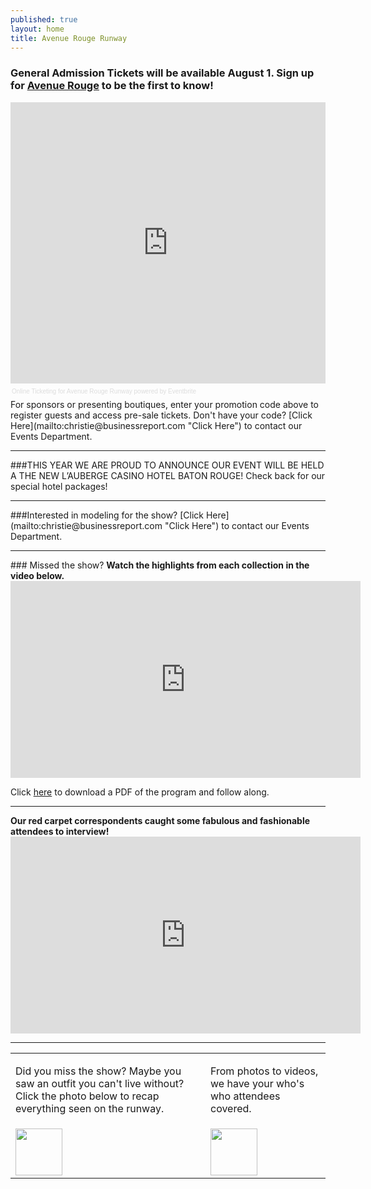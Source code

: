 ```yaml
---
published: true
layout: home
title: Avenue Rouge Runway
---
```


### General Admission Tickets will be available August 1. Sign up for [Avenue Rouge](http://www.225batonrouge.com/section/avenuerouge#signup "Avenue Rouge") to be the first to know!
<!-- Eventbrite Ticket Sales -->
<div style="width:100%; text-align:left;" ><iframe src="http://www.eventbrite.com/tickets-external?eid=7082920205&ref=etckt&v=2" frameborder="0" height="450" width="100%" vspace="0" hspace="0" marginheight="5" marginwidth="5" scrolling="auto" allowtransparency="true"></iframe><div style="font-family:Helvetica, Arial; font-size:10px; padding:5px 0 5px; margin:2px; width:100%; text-align:left;" ><a style="color:#ddd; text-decoration:none;" target="_blank" href="http://www.eventbrite.com/r/etckt">Online Ticketing</a><span style="color:#ddd;"> for </span><a style="color:#ddd; text-decoration:none;" target="_blank" href="http://avenuerougerunway.eventbrite.com?ref=etckt">Avenue Rouge Runway</a> <span style="color:#ddd;">powered by</span> <a style="color:#ddd; text-decoration:none;" target="_blank" href="http://www.eventbrite.com?ref=etckt">Eventbrite</a></div></div>
For sponsors or presenting boutiques, enter your promotion code above to register guests and access pre-sale tickets. Don't have your code? [Click Here](mailto:christie@businessreport.com "Click Here") to contact our Events Department.
<hr>
###THIS YEAR WE ARE PROUD TO ANNOUNCE OUR EVENT WILL BE HELD A THE NEW L’AUBERGE CASINO HOTEL BATON ROUGE!
Check back for our special hotel packages!
<hr>
###Interested in modeling for the show? [Click Here](mailto:christie@businessreport.com "Click Here") to contact our Events Department.
<hr>
### Missed the show? 
<b>Watch the highlights from each collection in the video below.</b>
<iframe width="560" height="315" src="http://www.youtube.com/embed/vJBF1O5i1Ew?rel=0" frameborder="0" allowfullscreen></iframe>
<p>Click <a href="http://www.225batonrouge.com/images/arrunway/AveRougeFashionShowProgram.pdf">here</a> to download a PDF of the program and follow along.</p>
<hr>
<b>Our red carpet correspondents caught some fabulous and fashionable attendees to interview!</b>
<iframe width="560" height="315" src="http://www.youtube.com/embed/AGNSOWL353U" frameborder="0" allowfullscreen></iframe>
<hr> 
<table>
<tr>
<td> <p> Did you miss the show? Maybe you saw an outfit you can't live without? Click the photo below to recap everything seen on the runway. </p></td>
<td> <p>From photos to videos, we have your who's who attendees covered. </p> </td>
</tr>
<tr>
<td> <a href="http://www.225batonrouge.com/apps/pbcs.dll/gallery?Site=LB&Date=20120927&Category=225BATONROUGE0105&ArtNo=928009998&Ref=PH#"><img height="75" src="http://www.225batonrouge.com/images/arrunway/RunwayLooks.png" /></a></td>
<td><a href="http://www.225batonrouge.com/apps/pbcs.dll/gallery?Site=LB&Date=20120927&Category=225BATONROUGE0105&ArtNo=927009999&Ref=PH#"><img height="75" src="http://www.225batonrouge.com/images/arrunway/RedCarpet.png" /></a></td>
</tr>
</table>
